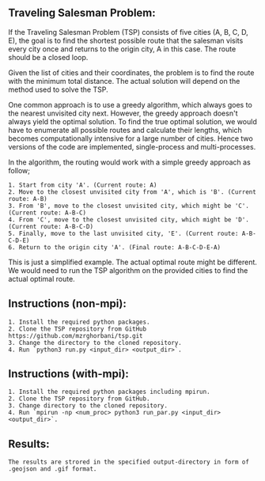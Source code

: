 ## Traveling Salesman Problem:

If the Traveling Salesman Problem (TSP) consists of five cities (A, B, C, D, E), the goal is to find the shortest possible route that the salesman visits every city once and returns to the origin city, A in this case. The route should be a closed loop.

Given the list of cities and their coordinates, the problem is to find the route with the minimum total distance. The actual solution will depend on the method used to solve the TSP.

One common approach is to use a greedy algorithm, which always goes to the nearest unvisited city next. However, the greedy approach doesn't always yield the optimal solution. To find the true optimal solution, we would have to enumerate all possible routes and calculate their lengths, which becomes computationally intensive for a large number of cities. Hence two versions of the code are implemented, single-process and multi-processes.

In the algorithm, the routing would work with a simple greedy approach as follow;

	1. Start from city 'A'. (Current route: A)
	2. Move to the closest unvisited city from 'A', which is 'B'. (Current route: A-B)
	3. From 'B', move to the closest unvisited city, which might be 'C'. (Current route: A-B-C)
	4. From 'C', move to the closest unvisited city, which might be 'D'. (Current route: A-B-C-D)
	5. Finally, move to the last unvisited city, 'E'. (Current route: A-B-C-D-E)
	6. Return to the origin city 'A'. (Final route: A-B-C-D-E-A)

This is just a simplified example. The actual optimal route might be different. We would need to run the TSP algorithm on the provided cities to find the actual optimal route.


## Instructions (non-mpi):

	1. Install the required python packages.
	2. Clone the TSP repository from GitHub https://github.com/mzrghorbani/tsp.git
	3. Change the directory to the cloned repository.
	4. Run `python3 run.py <input_dir> <output_dir>`.


## Instructions (with-mpi):

	1. Install the required python packages including mpirun.
	2. Clone the TSP repository from GitHub.
	3. Change directory to the cloned repository.
	4. Run `mpirun -np <num_proc> python3 run_par.py <input_dir> <output_dir>`.


## Results:

    The results are strored in the specified output-directory in form of .geojson and .gif format.
